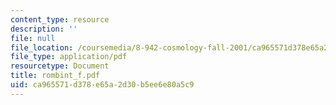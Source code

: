 ```yaml
---
content_type: resource
description: ''
file: null
file_location: /coursemedia/8-942-cosmology-fall-2001/ca965571d378e65a2d30b5ee6e80a5c9_rombint_f.pdf
file_type: application/pdf
resourcetype: Document
title: rombint_f.pdf
uid: ca965571-d378-e65a-2d30-b5ee6e80a5c9
---
```

